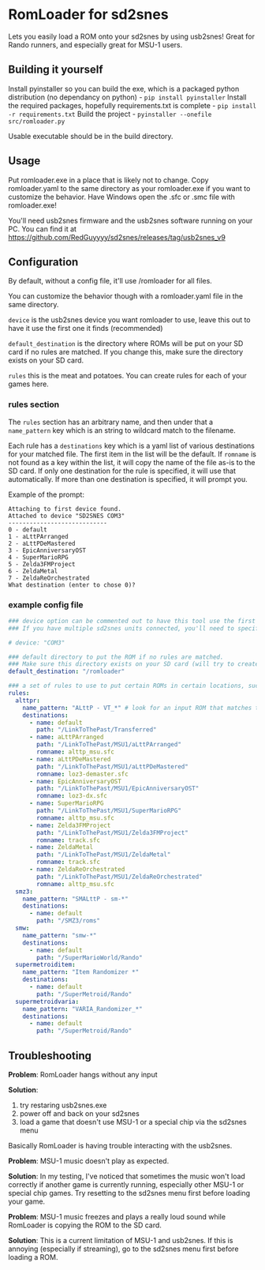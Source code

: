 # RomLoader for sd2snes

Lets you easily load a ROM onto your sd2snes by using usb2snes!  Great for Rando runners, and especially great for MSU-1 users.

## Building it yourself

Install pyinstaller so you can build the exe, which is a packaged python distribution (no dependancy on python) - `pip install pyinstaller`
Install the required packages, hopefully requirements.txt is complete - `pip install -r requirements.txt`
Build the project - `pyinstaller --onefile src/romloader.py`

Usable executable should be in the build directory.

## Usage

Put romloader.exe in a place that is likely not to change.  Copy romloader.yaml to the same directory as your romloader.exe if you want to customize the behavior.  Have Windows open the .sfc or .smc file with romloader.exe!

You'll need usb2snes firmware and the usb2snes software running on your PC.  You can find it at https://github.com/RedGuyyyy/sd2snes/releases/tag/usb2snes_v9

## Configuration

By default, without a config file, it'll use /romloader for all files.

You can customize the behavior though with a romloader.yaml file in the same directory.

`device` is the usb2snes device you want romloader to use, leave this out to have it use the first one it finds (recommended)

`default_destination` is the directory where ROMs will be put on your SD card if no rules are matched.  If you change this, make sure the directory exists on your SD card.

`rules` this is the meat and potatoes.  You can create rules for each of your games here.

### rules section

The `rules` section has an arbitrary name, and then under that a `name_pattern` key which is an string to wildcard match to the filename.

Each rule has a `destinations` key which is a yaml list of various destinations for your matched file.  The first item in the list will be the default.
If `romname` is not found as a key within the list, it will copy the name of the file as-is to the SD card.  If only one destination for the rule is specified, it will use that automatically.  If more than one destination is specified, it will prompt you.

Example of the prompt:

```
Attaching to first device found.
Attached to device "SD2SNES COM3"
----------------------------
0 - default
1 - aLttPArranged
2 - aLttPDeMastered
3 - EpicAnniversaryOST
4 - SuperMarioRPG
5 - Zelda3FMProject
6 - ZeldaMetal
7 - ZeldaReOrchestrated
What destination (enter to chose 0)?
```


### example config file
```yaml
### device option can be commented out to have this tool use the first sd2snes device it finds, which in most cases is fine.
### If you have multiple sd2snes units connected, you'll need to specify the one you want to use.

# device: "COM3"

### default directory to put the ROM if no rules are matched.
### Make sure this directory exists on your SD card (will try to create it if /romloader)
default_destination: "/romloader"

### a set of rules to use to put certain ROMs in certain locations, such as your randomizer ROMs, useful for MSU1 users
rules:
  alttpr:
    name_pattern: "ALttP - VT_*" # look for an input ROM that matches this name
    destinations:
      - name: default
        path: "/LinkToThePast/Transferred"
      - name: aLttPArranged
        path: "/LinkToThePast/MSU1/aLttPArranged"
        romname: alttp_msu.sfc
      - name: aLttPDeMastered
        path: "/LinkToThePast/MSU1/aLttPDeMastered"
        romname: loz3-demaster.sfc
      - name: EpicAnniversaryOST
        path: "/LinkToThePast/MSU1/EpicAnniversaryOST"
        romname: loz3-dx.sfc
      - name: SuperMarioRPG
        path: "/LinkToThePast/MSU1/SuperMarioRPG"
        romname: alttp_msu.sfc
      - name: Zelda3FMProject
        path: "/LinkToThePast/MSU1/Zelda3FMProject"
        romname: track.sfc
      - name: ZeldaMetal
        path: "/LinkToThePast/MSU1/ZeldaMetal"
        romname: track.sfc
      - name: ZeldaReOrchestrated
        path: "/LinkToThePast/MSU1/ZeldaReOrchestrated"
        romname: alttp_msu.sfc
  smz3:
    name_pattern: "SMALttP - sm-*"
    destinations:
      - name: default
        path: "/SMZ3/roms"
  smw:
    name_pattern: "smw-*"
    destinations:
      - name: default
        path: "/SuperMarioWorld/Rando"
  supermetroiditem:
    name_pattern: "Item Randomizer *"
    destinations:
      - name: default
        path: "/SuperMetroid/Rando"
  supermetroidvaria:
    name_pattern: "VARIA_Randomizer_*"
    destinations:
      - name: default
        path: "/SuperMetroid/Rando"
```

## Troubleshooting

**Problem**: RomLoader hangs without any input

**Solution**:
1. try restaring usb2snes.exe
2. power off and back on your sd2snes
3. load a game that doesn't use MSU-1 or a special chip via the sd2snes menu

Basically RomLoader is having trouble interacting with the usb2snes.


**Problem**: MSU-1 music doesn't play as expected.

**Solution**: In my testing, I've noticed that sometimes the music won't load
correctly if another game is currently running, especially other MSU-1 or
special chip games.  Try resetting to the sd2snes menu first before loading
your game.


**Problem**: MSU-1 music freezes and plays a really loud sound while RomLoader is
copying the ROM to the SD card.

**Solution**: This is a current limitation of MSU-1 and usb2snes.  If this is
annoying (especially if streaming), go to the sd2snes menu first before loading
a ROM.